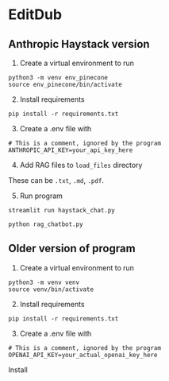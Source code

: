# EditDub

## Anthropic Haystack version

1. Create a virtual environment to run
```
python3 -m venv env_pinecone
source env_pinecone/bin/activate
```

2. Install requirements
```
pip install -r requirements.txt
```

3. Create a .env file with 
```
# This is a comment, ignored by the program
ANTHROPIC_API_KEY=your_api_key_here
```

4. Add RAG files to `load_files` directory

These can be `.txt`, `.md`, `.pdf`.

5. Run program
```
streamlit run haystack_chat.py
```

```
python rag_chatbot.py
```

## Older version of program

1. Create a virtual environment to run
```
python3 -m venv venv
source venv/bin/activate
```

2. Install requirements
```
pip install -r requirements.txt
```

3. Create a .env file with 
```
# This is a comment, ignored by the program
OPENAI_API_KEY=your_actual_openai_key_here
```

Install